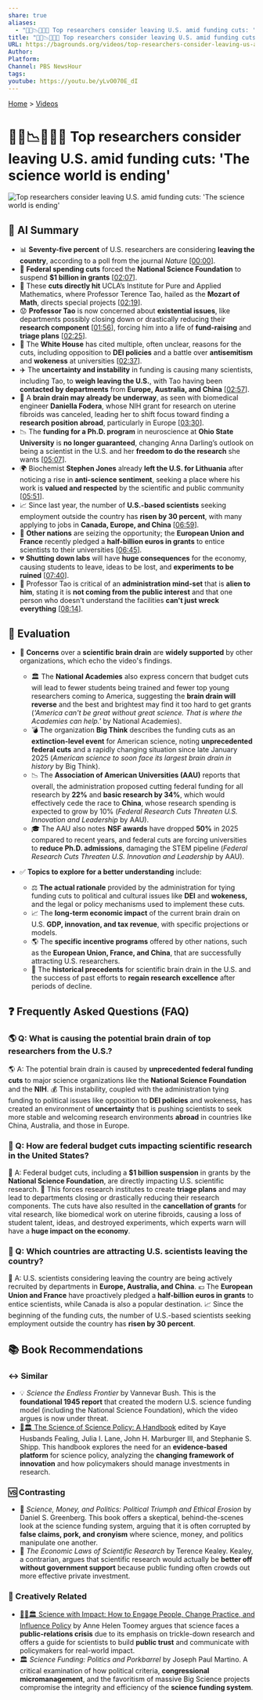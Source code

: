 ```yaml
---
share: true
aliases:
  - "🧑‍🔬📉🇺🇸🔚 Top researchers consider leaving U.S. amid funding cuts: 'The science world is ending'"
title: "🧑‍🔬📉🇺🇸🔚 Top researchers consider leaving U.S. amid funding cuts: 'The science world is ending'"
URL: https://bagrounds.org/videos/top-researchers-consider-leaving-us-amid-funding-cuts-the-science-world-is-ending
Author:
Platform:
Channel: PBS NewsHour
tags:
youtube: https://youtu.be/yLvO070E_dI
---
```

[Home](../index.md) > [Videos](./index.md)  
# 🧑‍🔬📉🇺🇸🔚 Top researchers consider leaving U.S. amid funding cuts: 'The science world is ending'  
![Top researchers consider leaving U.S. amid funding cuts: 'The science world is ending'](https://youtu.be/yLvO070E_dI)  
  
## 🤖 AI Summary  
  
* 📊 **Seventy-five percent** of U.S. researchers are considering **leaving the country**, according to a poll from the journal *Nature* \[[00:00](http://www.youtube.com/watch?v=yLvO070E_dI&t=0)].  
* 🔬 **Federal spending cuts** forced the **National Science Foundation** to suspend **$1 billion in grants** \[[02:07](http://www.youtube.com/watch?v=yLvO070E_dI&t=127)].  
* 🛑 These **cuts directly hit** UCLA’s Institute for Pure and Applied Mathematics, where Professor Terence Tao, hailed as the **Mozart of Math**, directs special projects \[[02:19](http://www.youtube.com/watch?v=yLvO070E_dI&t=139)].  
* 😟 **Professor Tao** is now concerned about **existential issues**, like departments possibly closing down or drastically reducing their **research component** \[[01:56](http://www.youtube.com/watch?v=yLvO070E_dI&t=116)], forcing him into a life of **fund-raising** and **triage plans** \[[02:25](http://www.youtube.com/watch?v=yLvO070E_dI&t=145)].  
* 🤔 The **White House** has cited multiple, often unclear, reasons for the cuts, including opposition to **DEI policies** and a battle over **antisemitism** and **wokeness** at universities \[[02:37](http://www.youtube.com/watch?v=yLvO070E_dI&t=157)].  
* ✈️ The **uncertainty and instability** in funding is causing many scientists, including Tao, to **weigh leaving the U.S.**, with Tao having been **contacted by departments** from **Europe, Australia, and China** \[[02:57](http://www.youtube.com/watch?v=yLvO070E_dI&t=177)].  
* 🚪 A **brain drain may already be underway**, as seen with biomedical engineer **Daniella Fodera**, whose NIH grant for research on uterine fibroids was canceled, leading her to shift focus toward finding a **research position abroad**, particularly in Europe \[[03:30](http://www.youtube.com/watch?v=yLvO070E_dI&t=210)].  
* 📉 The **funding for a Ph.D. program** in neuroscience at **Ohio State University** is **no longer guaranteed**, changing Anna Darling’s outlook on being a scientist in the U.S. and her **freedom to do the research** she wants \[[05:07](http://www.youtube.com/watch?v=yLvO070E_dI&t=307)].  
* 🌍 Biochemist **Stephen Jones** already **left the U.S. for Lithuania** after noticing a rise in **anti-science sentiment**, seeking a place where his work is **valued and respected** by the scientific and public community \[[05:51](http://www.youtube.com/watch?v=yLvO070E_dI&t=351)].  
* 📈 Since last year, the number of **U.S.-based scientists** seeking employment outside the country has **risen by 30 percent**, with many applying to jobs in **Canada, Europe, and China** \[[06:59](http://www.youtube.com/watch?v=yLvO070E_dI&t=419)].  
* 💸 **Other nations** are seizing the opportunity; the **European Union and France** recently pledged a **half-billion euros in grants** to entice scientists to their universities \[[06:45](http://www.youtube.com/watch?v=yLvO070E_dI&t=405)].  
* 💔 **Shutting down labs** will have **huge consequences** for the economy, causing students to leave, ideas to be lost, and **experiments to be ruined** \[[07:40](http://www.youtube.com/watch?v=yLvO070E_dI&t=460)].  
* 🚧 Professor Tao is critical of an **administration mind-set** that is **alien to him**, stating it is **not coming from the public interest** and that one person who doesn't understand the facilities **can't just wreck everything** \[[08:14](http://www.youtube.com/watch?v=yLvO070E_dI&t=494)].  
  
## 🤔 Evaluation  
  
* 🚨 **Concerns** over a **scientific brain drain** are **widely supported** by other organizations, which echo the video's findings.  
    * 🏛️ The **National Academies** also express concern that budget cuts will lead to fewer students being trained and fewer top young researchers coming to America, suggesting the **brain drain will reverse** and the best and brightest may find it too hard to get grants (*'America can't be great without great science. That is where the Academies can help.'* by National Academies).  
    * 💣 The organization **Big Think** describes the funding cuts as an **extinction-level event** for American science, noting **unprecedented federal cuts** and a rapidly changing situation since late January 2025 (*American science to soon face its largest brain drain in history* by Big Think).  
    * 📉 The **Association of American Universities (AAU)** reports that overall, the administration proposed cutting federal funding for all research by **22%** and **basic research by 34%**, which would effectively cede the race to **China**, whose research spending is expected to grow by 10% (*Federal Research Cuts Threaten U.S. Innovation and Leadership* by AAU).  
    * 🎓 The AAU also notes **NSF awards** have dropped **50%** in 2025 compared to recent years, and federal cuts are forcing universities to **reduce Ph.D. admissions**, damaging the STEM pipeline (*Federal Research Cuts Threaten U.S. Innovation and Leadership* by AAU).  
  
* ✅ **Topics to explore for a better understanding** include:  
    * ⚖️ **The actual rationale** provided by the administration for tying funding cuts to political and cultural issues like **DEI** and **wokeness,** and the legal or policy mechanisms used to implement these cuts.  
    * 📈 The **long-term economic impact** of the current brain drain on U.S. **GDP, innovation, and tax revenue**, with specific projections or models.  
    * 🌎 The **specific incentive programs** offered by other nations, such as the **European Union, France, and China**, that are successfully attracting U.S. researchers.  
    * 🧪 The **historical precedents** for scientific brain drain in the U.S. and the success of past efforts to **regain research excellence** after periods of decline.  
  
## ❓ Frequently Asked Questions (FAQ)  
  
### 🌎 Q: What is causing the potential brain drain of top researchers from the U.S.?  
🌎 A: The potential brain drain is caused by **unprecedented federal funding cuts** to major science organizations like the **National Science Foundation** and the **NIH**. 💰 This instability, coupled with the administration tying funding to political issues like opposition to **DEI policies** and wokeness, has created an environment of **uncertainty** that is pushing scientists to seek more stable and welcoming research environments **abroad** in countries like China, Australia, and those in Europe.  
  
### 🔬 Q: How are federal budget cuts impacting scientific research in the United States?  
🔬 A: Federal budget cuts, including a **$1 billion suspension** in grants by the **National Science Foundation**, are directly impacting U.S. scientific research. 🛑 This forces research institutes to create **triage plans** and may lead to departments closing or drastically reducing their research components. The cuts have also resulted in the **cancellation of grants** for vital research, like biomedical work on uterine fibroids, causing a loss of student talent, ideas, and destroyed experiments, which experts warn will have a **huge impact on the economy**.  
  
### 💼 Q: Which countries are attracting U.S. scientists leaving the country?  
💼 A: U.S. scientists considering leaving the country are being actively recruited by departments in **Europe, Australia, and China**. 💶 The **European Union and France** have proactively pledged a **half-billion euros in grants** to entice scientists, while Canada is also a popular destination. 📈 Since the beginning of the funding cuts, the number of U.S.-based scientists seeking employment outside the country has **risen by 30 percent**.  
  
## 📚 Book Recommendations  
  
### ↔️ Similar  
  
* 💡 *Science the Endless Frontier* by Vannevar Bush. This is the **foundational 1945 report** that created the modern U.S. science funding model (including the National Science Foundation), which the video argues is now under threat.  
* [🧪🏛️ The Science of Science Policy: A Handbook](../books/the-science-of-science-policy-a-handbook.md) edited by Kaye Husbands Fealing, Julia I. Lane, John H. Marburger III, and Stephanie S. Shipp. This handbook explores the need for an **evidence-based platform** for science policy, analyzing the **changing framework of innovation** and how policymakers should manage investments in research.  
  
### 🆚 Contrasting  
  
* 💸 *Science, Money, and Politics: Political Triumph and Ethical Erosion* by Daniel S. Greenberg. This book offers a skeptical, behind-the-scenes look at the science funding system, arguing that it is often corrupted by **false claims, pork, and cronyism** where science, money, and politics manipulate one another.  
* 🚫 *The Economic Laws of Scientific Research* by Terence Kealey. Kealey, a contrarian, argues that scientific research would actually be **better off without government support** because public funding often crowds out more effective private investment.  
  
### 🎨 Creatively Related  
  
* [🧪📣🏛️ Science with Impact: How to Engage People, Change Practice, and Influence Policy](../books/science-with-impact-how-to-engage-people-change-practice-and-influence-policy.md) by Anne Helen Toomey argues that science faces a **public-relations crisis** due to its emphasis on trickle-down research and offers a guide for scientists to build **public trust** and communicate with policymakers for real-world impact.  
* 🏛️ *Science Funding: Politics and Porkbarrel* by Joseph Paul Martino. A critical examination of how political criteria, **congressional micromanagement**, and the favoritism of massive Big Science projects compromise the integrity and efficiency of the **science funding system**.